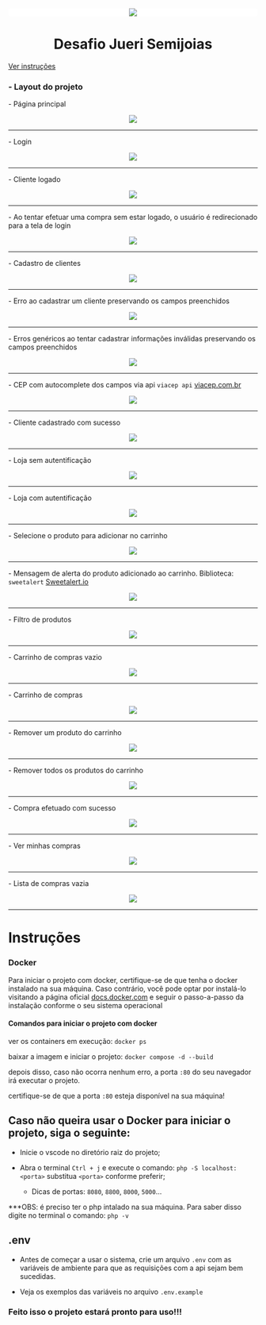 
<div style="background: #fff; text-align: center; border-radius: 5px; margin: 10px 0;">
  <img src="./views/assets/images/readme/pages/logo.png" />
</div>

<h1 style="text-align: center;">
  Desafio Jueri Semijoias
</h1>

<a href="#instructions" style="margin: 5px 0;">
  Ver instruções
</a>

<h3>
  - Layout do projeto
</h3>

<p>
  - Página principal
</p>

<div style=" text-align: center; border-radius: 5px; margin: 10px 0;">
  <img src="./views/assets/images/readme/gif/dashboard.gif" />
</div>

<hr>

<p>
  - Login
</p>

<div style=" text-align: center; border-radius: 5px; margin: 10px 0;">
  <img src="./views/assets/images/readme/pages/page-login.png" />
</div>

<hr>

<p>
  - Cliente logado 
</p>

<div style=" text-align: center; border-radius: 5px; margin: 10px 0;">
  <img src="./views/assets/images/readme/pages/login-auth.png" />
</div>

<hr>

<p>
  - Ao tentar efetuar uma compra sem estar logado, o usuário é redirecionado para a tela de login 
</p>

<div style=" text-align: center; border-radius: 5px; margin: 10px 0;">
  <img src="./views/assets/images/readme/pages/login-check.png" />
</div>

<hr>

<p>
  - Cadastro de clientes 
</p>

<div style=" text-align: center; border-radius: 5px; margin: 10px 0;">
  <img src="./views/assets/images/readme/pages/register.png" />
</div>

<hr>

<p>
  - Erro ao cadastrar um cliente preservando os campos preenchidos
</p>

<div style=" text-align: center; border-radius: 5px; margin: 10px 0;">
  <img src="./views/assets/images/readme/pages/register-error-alert.png" />
</div>

<hr>

<p>
  - Erros genéricos ao tentar cadastrar informações inválidas preservando os campos preenchidos
</p>

<div style=" text-align: center; border-radius: 5px; margin: 10px 0;">
  <img src="./views/assets/images/readme/pages/register-erros-log.png" />
</div>

<hr>

<p>
  - CEP com autocomplete dos campos via api <code>viacep api</code> 
  <a href="https://viacep.com.br/">viacep.com.br</a>
</p>

<div style=" text-align: center; border-radius: 5px; margin: 10px 0;">
  <img src="./views/assets/images/readme/pages/cep-autocomplete.png" />
</div>

<hr>

<p>
  - Cliente cadastrado com sucesso
</p>

<div style=" text-align: center; border-radius: 5px; margin: 10px 0;">
  <img src="./views/assets/images/readme/pages/register-success.png" />
</div>

<hr>

<p>
  - Loja sem autentificação
</p>

<div style=" text-align: center; border-radius: 5px; margin: 10px 0;">
  <img src="./views/assets/images/readme/gif/shop.gif" />
</div>

<hr>

<p>
  - Loja com autentificação
</p>

<div style=" text-align: center; border-radius: 5px; margin: 10px 0;">
  <img src="./views/assets/images/readme/gif/shop-auth.gif" />
</div>

<hr>

<p>
  - Selecione o produto para adicionar no carrinho
</p>

<div style=" text-align: center; border-radius: 5px; margin: 10px 0;">
  <img src="./views/assets/images/readme/pages/product-select.png" />
</div>

<hr>

<p>
  - Mensagem de alerta do produto adicionado ao carrinho.
  Biblioteca: <code>sweetalert</code>  
  <a href="https://sweetalert2.github.io/#examples">
  Sweetalert.io
  </a>
</p>

<div style=" text-align: center; border-radius: 5px; margin: 10px 0;">
  <img src="./views/assets/images/readme/pages/product-add.png" />
</div>

<hr>

<p>
  - Filtro de produtos
</p>

<div style=" text-align: center; border-radius: 5px; margin: 10px 0;">
  <img src="./views/assets/images/readme/gif/search-product.gif" />
</div>

<hr>

<p>
  - Carrinho de compras vazio
</p>

<div style=" text-align: center; border-radius: 5px; margin: 10px 0;">
  <img src="./views/assets/images/readme/pages/cart-empty.png" />
</div>

<hr>

<p>
  - Carrinho de compras
</p>

<div style=" text-align: center; border-radius: 5px; margin: 10px 0;">
  <img src="./views/assets/images/readme/pages/cart.png" />
</div>

<hr>

<p>
  - Remover um produto do carrinho
</p>

<div style=" text-align: center; border-radius: 5px; margin: 10px 0;">
  <img src="./views/assets/images/readme/pages/cart-remove-item.png" />
</div>

<hr>

<p>
  - Remover todos os produtos do carrinho
</p>

<div style=" text-align: center; border-radius: 5px; margin: 10px 0;">
  <img src="./views/assets/images/readme/pages/cart-remove-all.png" />
</div>

<hr>

<p>
  - Compra efetuado com sucesso
</p>

<div style=" text-align: center; border-radius: 5px; margin: 10px 0;">
  <img src="./views/assets/images/readme/pages/cart-finish.png" />
</div>

<hr>

<p>
  - Ver minhas compras
</p>

<div style=" text-align: center; border-radius: 5px; margin: 10px 0;">
  <img src="./views/assets/images/readme/pages/shopping.png" />
</div>

<hr>

<p>
  - Lista de compras vazia
</p>

<div style=" text-align: center; border-radius: 5px; margin: 10px 0;">
  <img src="./views/assets/images/readme/pages/empty-shopping.png" />
</div>

<hr>

<h1 id="instructions">
  Instruções 
</h1>


<h3>
  Docker
</h3>

<p>
  Para iniciar o projeto com docker, certifique-se de que tenha o docker instalado na sua máquina. Caso contrário, você pode optar por instalá-lo visitando a página oficial <a href="https://docs.docker.com/engine/install/">docs.docker.com</a> e seguir o passo-a-passo da instalação conforme o seu sistema operacional
</p>

<h4>
  Comandos para iniciar o projeto com docker
</h4>

ver os containers em execução: `docker ps`

baixar a imagem e iniciar o projeto: `docker compose -d --build`

depois disso, caso não ocorra nenhum erro, a porta `:80` do seu navegador irá executar o projeto.

certifique-se de que a porta `:80` esteja disponível na sua máquina!

## Caso não queira usar o Docker para iniciar o projeto, siga o seguinte:

- Inicie o vscode no diretório raiz do projeto;

- Abra o terminal `Ctrl + j` e execute o comando: `php -S localhost:<porta>` substitua `<porta>` conforme preferir;

  - Dicas de portas: `8080`, `8800`, `8000`, `5000`...

***OBS: é preciso ter o php intalado na sua máquina. Para saber disso digite no terminal o comando: `php -v`

## .env

- Antes de começar a usar o sistema, crie um arquivo `.env` com as variáveis de ambiente para que as requisições com a api sejam bem sucedidas.

- Veja os exemplos das variáveis no arquivo `.env.example`

### Feito isso o projeto estará pronto para uso!!! 